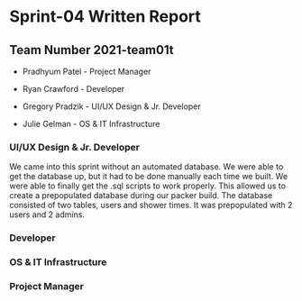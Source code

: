 # Sprint-04 Written Report

## Team Number  2021-team01t



* Pradhyum Patel - Project Manager

* Ryan Crawford - Developer 

* Gregory Pradzik - UI/UX Design & Jr. Developer

* Julie Gelman - OS & IT Infrastructure



### UI/UX Design & Jr. Developer
We came into this sprint without an automated database.  We were able to get the database up, but it had to be done manually each time we built.  We were able to finally get the .sql scripts to work properly.  This allowed us to create a prepopulated database during our packer build.  The database consisted of two tables, users and shower times.  It was prepopulated with 2 users and 2 admins.  


### Developer


### OS & IT Infrastructure


### Project Manager

